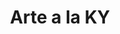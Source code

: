 ---
title: Arte a la KY
description: "Realización de un mosaico con las imágenes de diversos artistas del espacio público y que pertenecen al programa Arte a la KY en el Teatro Taller de Colombia."
image: /images/memorias/arte_ky.jpg
date_label: Lunes 11 de Octubre
images:
    - /images/memorias/arte-ky/ky-1.jpg
    - /images/memorias/arte-ky/ky-2.jpg
    - /images/memorias/arte-ky/ky-3.jpg
type: gestion-del-conocimiento/memorias
---